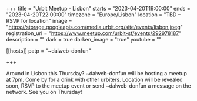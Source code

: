 +++
title = "Urbit Meetup - Lisbon"
starts = "2023-04-20T19:00:00"
ends = "2023-04-20T22:00:00"
timezone = "Europe/Lisbon"
location = "TBD – RSVP for location"
image = "https://storage.googleapis.com/media.urbit.org/site/events/lisbon.jpeg"
registration_url = "https://www.meetup.com/urbit-sf/events/292978187"
description = ""
dark = true
darken_image = "true"
youtube = ""

[[hosts]]
patp = "~dalweb-donfun"

+++

Around in Lisbon this Thursday? ~dalweb-donfun will be hosting a meetup at 7pm. Come by for a drink with other urbiters. Location will be revealed soon, RSVP to the meetup event or send ~dalweb-donfun a message on the network. See you on Thursday!
